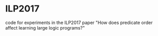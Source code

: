 # ILP2017
code for experiments in the ILP2017 paper "How does predicate order affect learning large logic programs?"
